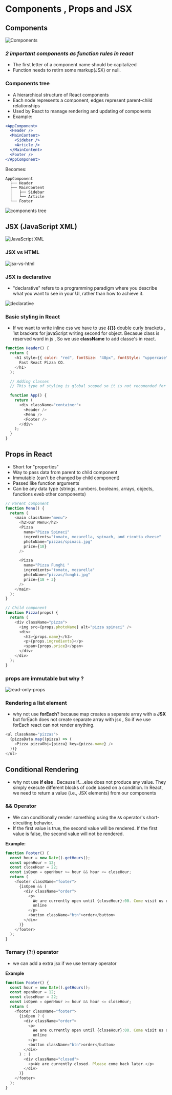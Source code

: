 # Components , Props and JSX

## Components

![Components](<about components.png>)

### _2 important components as function rules in react_

- The first letter of a component name should be capitalized
- Function needs to retirn some markup(JSX) or null.

### Components tree

- A hierarchical structure of React components
- Each node represents a component, edges represent parent-child relationships
- Used by React to manage rendering and updating of components
- Example:

```jsx
<AppComponent>
  <Header />
  <MainContent>
    <Sidebar />
    <Article />
  </MainContent>
  <Footer />
</AppComponent>
```

Becomes:

```
AppComponent
  ├── Header
  ├── MainContent
  │   ├── Sidebar
  │   └── Article
  └── Footer
```

![components tree](<components tree.png>)

## JSX (JavaScript XML)

![JavaScript XML](JSX.png)

### JSX vs HTML

![jsx-vs-html](jsx-vs-html.png)

### JSX is declarative

- "declarative" refers to a programming paradigm where you describe what you want to see in your UI, rather than how to achieve it.

![declarative](JSX-declarative.png)

### Basic styling in React

- If we want to write inline css we have to use **{{}}** double curly brackets , 1st brackets for javaScript writing second for object. Becasue class is reserved word in js , So we use **className** to add classe's in react.

```js
function Header() {
  return (
    <h1 style={{ color: "red", fontSize: "48px", fontStyle: "uppercase" }}>
      Fast React Pizza CO.
    </h1>
  );

  // Adding classes
  // This type of styling is global scoped so it is not recomended for big apps

  function App() {
    return (
      <div className="container">
        <Header />
        <Menu />
        <Footer />
      </div>
    );
  }
}
```

## Props in React

- Short for "properties"
- Way to pass data from parent to child component
- Immutable (can't be changed by child component)
- Passed like function arguments
- Can be any data type (strings, numbers, booleans, arrays, objects, functions eveb other components)

```js
// Parent component
function Menu() {
  return (
    <main className="menu">
      <h2>Our Menu</h2>
      <Pizza
        name="Pizza Spinaci"
        ingredients="tomato, mozarella, spinach, and ricotta cheese"
        photoName="pizzas/spinaci.jpg"
        price={18}
      />

      <Pizza
        name="Pizza Funghi "
        ingredients="tomato, mozarella"
        photoName="pizzas/funghi.jpg"
        price={18 + 3}
      />
    </main>
  );
}

// Child component
function Pizza(props) {
  return (
    <div className="pizza">
      <img src={props.photoName} alt="pizza spinaci" />
      <div>
        <h3>{props.name}</h3>
        <p>{props.ingredients}</p>
        <span>{props.price}</span>
      </div>
    </div>
  );
}
```

### props are immutable but why ?

![read-only-props](immutable-props.png)

### Rendering a list element

- why not use **forEach**? because map creates a separate array with a **JSX** but forEach does not create separate array with jsx , So if we use forEach react can not render anything.

```js
<ul className="pizzas">
  {pizzaData.map((pizza) => (
    <Pizza pizzaObj={pizza} key={pizza.name} />
  ))}
</ul>
```

## Conditional Rendering

- why not use **if else** . Because if....else does not produce any value. They simply execute different blocks of code based on a condition. In React, we need to return a value (i.e., JSX elements) from our components

### **&&** Operator

- We can conditionally render something using the `&&` operator's short-circuiting behavior.
- If the first value is true, the second value will be rendered. If the first value is false, the second value will not be rendered.

**Example:**

```js
function Footer() {
  const hour = new Date().getHours();
  const openHour = 12;
  const closeHour = 22;
  const isOpen = openHour >= hour && hour <= closeHour;
  return (
    <footer className="footer">
      {isOpen && (
        <div className="order">
          <p>
            We are currently open until {closeHour}:00. Come visit us or order
            online
          </p>
          <button className="btn">order</button>
        </div>
      )}
    </footer>
  );
}
```

### Ternary **(?:)** operator

- we can add a extra jsx if we use ternary operator

**Example**

```js
function Footer() {
  const hour = new Date().getHours();
  const openHour = 12;
  const closeHour = 22;
  const isOpen = openHour >= hour && hour <= closeHour;
  return (
    <footer className="footer">
      {isOpen ? (
        <div className="order">
          <p>
            We are currently open until {closeHour}:00. Come visit us or order
            online
          </p>
          <button className="btn">order</button>
        </div>
      ) : (
        <div className="closed">
          <p>We are currently closed. Please come back later.</p>
        </div>
      )}
    </footer>
  );
}
```
